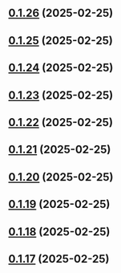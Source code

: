 ## [0.1.26](https://github.com/binary-braids/terraform-oracle/compare/v0.1.25...v0.1.26) (2025-02-25)



## [0.1.25](https://github.com/binary-braids/terraform-oracle/compare/v0.1.24...v0.1.25) (2025-02-25)



## [0.1.24](https://github.com/binary-braids/terraform-oracle/compare/v0.1.23...v0.1.24) (2025-02-25)



## [0.1.23](https://github.com/binary-braids/terraform-oracle/compare/v0.1.22...v0.1.23) (2025-02-25)



## [0.1.22](https://github.com/binary-braids/terraform-oracle/compare/v0.1.21...v0.1.22) (2025-02-25)



## [0.1.21](https://github.com/binary-braids/terraform-oracle/compare/v0.1.20...v0.1.21) (2025-02-25)



## [0.1.20](https://github.com/binary-braids/terraform-oracle/compare/v0.1.19...v0.1.20) (2025-02-25)



## [0.1.19](https://github.com/binary-braids/terraform-oracle/compare/v0.1.18...v0.1.19) (2025-02-25)



## [0.1.18](https://github.com/binary-braids/terraform-oracle/compare/v0.1.17...v0.1.18) (2025-02-25)



## [0.1.17](https://github.com/binary-braids/terraform-oracle/compare/v0.1.16...v0.1.17) (2025-02-25)



